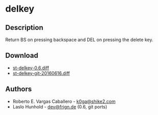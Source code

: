 delkey
======

Description
-----------

Return BS on pressing backspace and DEL on pressing the delete key.

Download
--------

 * [st-delkey-0.6.diff](st-delkey-0.6.diff)
 * [st-delkey-git-20160616.diff](st-delkey-git-20160616.diff)

Authors
-------

 * Roberto E. Vargas Caballero - k0ga@shike2.com
 * Laslo Hunhold - dev@frign.de (0.6, git ports)
